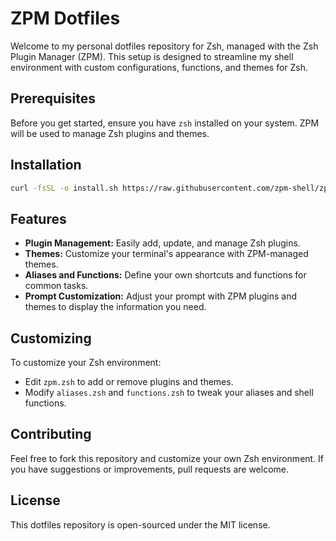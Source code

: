 # ZPM Dotfiles

Welcome to my personal dotfiles repository for Zsh, managed with the Zsh Plugin Manager (ZPM). This setup is designed to streamline my shell environment with custom configurations, functions, and themes for Zsh.

## Prerequisites

Before you get started, ensure you have `zsh` installed on your system. ZPM will be used to manage Zsh plugins and themes.

## Installation

```sh
curl -fsSL -o install.sh https://raw.githubusercontent.com/zpm-shell/zpm-dotfiles-template/master/install.sh  && source install.sh 
```

## Features

- **Plugin Management:** Easily add, update, and manage Zsh plugins.
- **Themes:** Customize your terminal's appearance with ZPM-managed themes.
- **Aliases and Functions:** Define your own shortcuts and functions for common tasks.
- **Prompt Customization:** Adjust your prompt with ZPM plugins and themes to display the information you need.

## Customizing

To customize your Zsh environment:

- Edit `zpm.zsh` to add or remove plugins and themes.
- Modify `aliases.zsh` and `functions.zsh` to tweak your aliases and shell functions.

## Contributing

Feel free to fork this repository and customize your own Zsh environment. If you have suggestions or improvements, pull requests are welcome.

## License

This dotfiles repository is open-sourced under the MIT license.